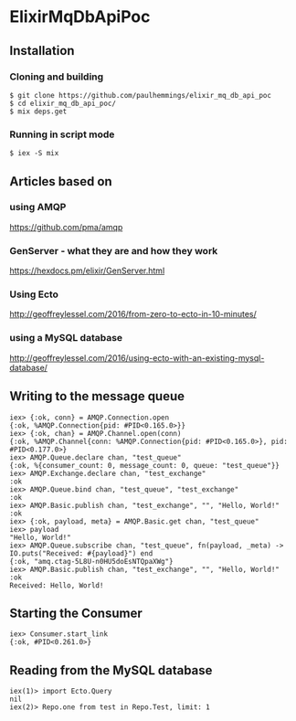 # ElixirMqDbApiPoc

## Installation

### Cloning and building

````
$ git clone https://github.com/paulhemmings/elixir_mq_db_api_poc
$ cd elixir_mq_db_api_poc/
$ mix deps.get
````

### Running in script mode

````
$ iex -S mix
````

## Articles based on

### using AMQP
https://github.com/pma/amqp

### GenServer - what they are and how they work
https://hexdocs.pm/elixir/GenServer.html

### Using Ecto
http://geoffreylessel.com/2016/from-zero-to-ecto-in-10-minutes/

### using a MySQL database
http://geoffreylessel.com/2016/using-ecto-with-an-existing-mysql-database/

## Writing to the message queue

````
iex> {:ok, conn} = AMQP.Connection.open
{:ok, %AMQP.Connection{pid: #PID<0.165.0>}}
iex> {:ok, chan} = AMQP.Channel.open(conn)
{:ok, %AMQP.Channel{conn: %AMQP.Connection{pid: #PID<0.165.0>}, pid: #PID<0.177.0>}
iex> AMQP.Queue.declare chan, "test_queue"
{:ok, %{consumer_count: 0, message_count: 0, queue: "test_queue"}}
iex> AMQP.Exchange.declare chan, "test_exchange"
:ok
iex> AMQP.Queue.bind chan, "test_queue", "test_exchange"
:ok
iex> AMQP.Basic.publish chan, "test_exchange", "", "Hello, World!"
:ok
iex> {:ok, payload, meta} = AMQP.Basic.get chan, "test_queue"
iex> payload
"Hello, World!"
iex> AMQP.Queue.subscribe chan, "test_queue", fn(payload, _meta) -> IO.puts("Received: #{payload}") end
{:ok, "amq.ctag-5L8U-n0HU5doEsNTQpaXWg"}
iex> AMQP.Basic.publish chan, "test_exchange", "", "Hello, World!"
:ok
Received: Hello, World!
````

## Starting the Consumer
````
iex> Consumer.start_link
{:ok, #PID<0.261.0>}
````
## Reading from the MySQL database

````
iex(1)> import Ecto.Query
nil
iex(2)> Repo.one from test in Repo.Test, limit: 1
````
